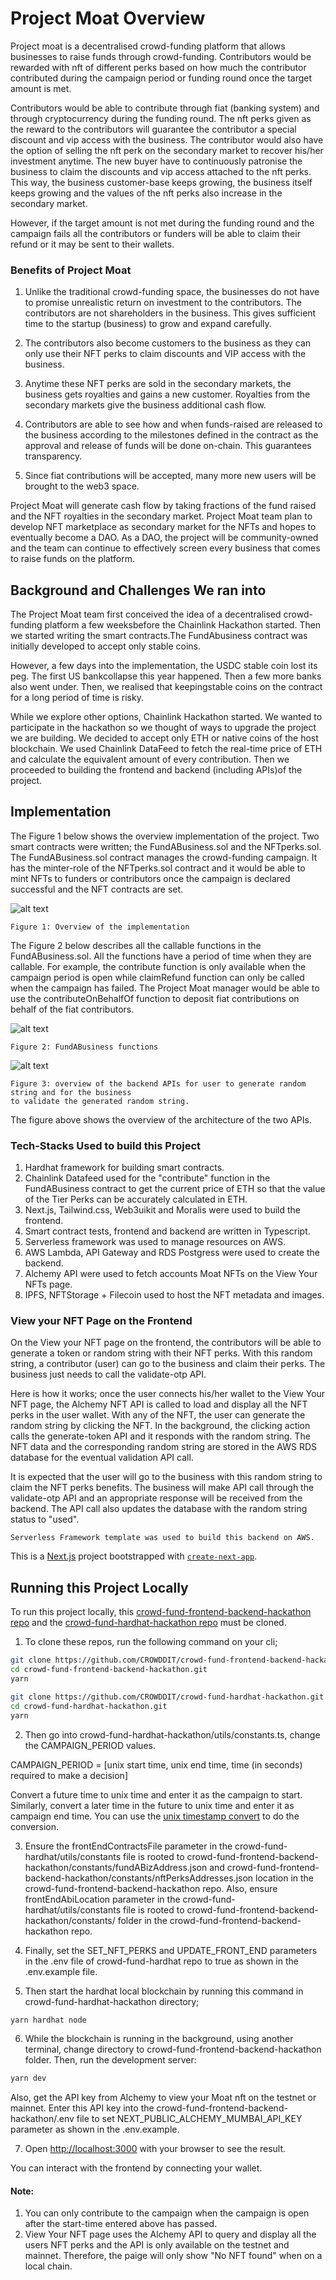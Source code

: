 # Project Moat Overview

Project moat is a decentralised crowd-funding platform that allows businesses
to raise funds through crowd-funding. Contributors would be rewarded with nft of
different perks based on how much the contributor contributed during the campaign
period or funding round once the target amount is met.

Contributors would be able to contribute through fiat (banking system) and through
cryptocurrency during the funding round. The nft perks given as the reward to the
contributors will guarantee the contributor a special discount and vip access with
the business. The contributor would also have the option of selling the nft perk on
the secondary market to recover his/her investment anytime. The new buyer have
to continuously patronise the business to claim the discounts and vip access attached
to the nft perks. This way, the business customer-base keeps growing, the business
itself keeps growing and the values of the nft perks also increase in the secondary market.

However, if the target amount is not met during the funding round and the campaign
fails all the contributors or funders will be able to claim their refund or it
may be sent to their wallets.

### Benefits of Project Moat

1. Unlike the traditional crowd-funding space, the businesses do not have to promise
   unrealistic return on investment to the contributors. The contributors are not shareholders
   in the business. This gives sufficient time to the startup (business) to grow and expand
   carefully.

2. The contributors also become customers to the business as they can only use their NFT perks
   to claim discounts and VIP access with the business.

3. Anytime these NFT perks are sold in the secondary markets, the business gets royalties and gains
   a new customer. Royalties from the secondary markets give the business additional cash flow.

4. Contributors are able to see how and when funds-raised are released to the business according
   to the milestones defined in the contract as the approval and release of funds will be done on-chain.
   This guarantees transparency.

5. Since fiat contributions will be accepted, many more new users will be brought to the web3 space.

Project Moat will generate cash flow by taking fractions of the fund raised and the NFT royalties
in the secondary market. Project Moat team plan to develop NFT marketplace as secondary market for
the NFTs and hopes to eventually become a DAO. As a DAO, the project will be community-owned and the team
can continue to effectively screen every business that comes to raise funds on the platform.

## Background and Challenges We ran into

The Project Moat team first conceived the idea of a decentralised crowd-funding platform a few weeksbefore the Chainlink Hackathon started. Then we started writing the smart contracts.The FundAbusiness contract was initially developed to accept only stable coins.

However, a few days into the implementation, the USDC stable coin lost its peg. The first US bankcollapse this year happened. Then a few more banks also went under. Then, we realised that keepingstable coins on the contract for a long period of time is risky.

While we explore other options, Chainlink Hackathon started. We wanted to participate in the hackathon so we thought of ways to upgrade the project we are building. We decided to accept only ETH or native coins of the host blockchain. We used Chainlink DataFeed to fetch the real-time price of ETH and calculate the equivalent amount of every contribution. Then we proceeded to building the frontend and backend (including APIs)of the project.

## Implementation

The Figure 1 below shows the overview implementation of the project. Two smart contracts were written; the
FundABusiness.sol and the NFTperks.sol. The FundABusiness.sol contract manages the crowd-funding campaign.
It has the minter-role of the NFTperks.sol contract and it would be able to mint NFTs to funders or
contributors once the campaign is declared successful and the NFT contracts are set.

![alt text](moat-overview.jpg)

```
Figure 1: Overview of the implementation
```

The Figure 2 below describes all the callable functions in the FundABusiness.sol. All the functions have
a period of time when they are callable. For example, the contribute function is only available when the campaign period is open while claimRefund function can only be called when the campaign has failed.
The Project Moat manager would be able to use the contributeOnBehalfOf function to deposit fiat
contributions on behalf of the fiat contributors.

![alt text](fund-a-business-functions.jpg)

```
Figure 2: FundABusiness functions
```

![alt text](moat-proveddit.jpg)

```
Figure 3: overview of the backend APIs for user to generate random string and for the business
to validate the generated random string.
```

The figure above shows the overview of the architecture of the two APIs.

### Tech-Stacks Used to build this Project

1. Hardhat framework for building smart contracts.
2. Chainlink Datafeed used for the "contribute" function in the FundABusiness contract to get the current
   price of ETH so that the value of the Tier Perks can be accurately calculated in ETH.
3. Next.js, Tailwind.css, Web3uikit and Moralis were used to build the frontend.
4. Smart contract tests, frontend and backend are written in Typescript.
5. Serverless framework was used to manage resources on AWS.
6. AWS Lambda, API Gateway and RDS Postgress were used to create the backend.
7. Alchemy API were used to fetch accounts Moat NFTs on the View Your NFTs page.
8. IPFS, NFTStorage + Filecoin used to host the NFT metadata and images.


### View your NFT Page on the Frontend

On the View your NFT page on the frontend, the contributors will be able to generate a token
or random string with their NFT perks. With this random string, a contributor (user) can go to the
business and claim their perks. The business just needs to call the validate-otp API.

Here is how it works; once the user connects his/her wallet to the View Your NFT page, the Alchemy
NFT API is called to load and display all the NFT perks in the user wallet. With any of the NFT,
the user can generate the random string by clicking the NFT. In the background, the clicking
action calls the generate-token API and it responds with the random string. The NFT data and the
corresponding random string are stored in the AWS RDS database for the eventual validation API
call.

It is expected that the user will go to the business with this random string to claim the NFT perks
benefits. The business will make API call through the validate-otp API and an appropriate response
will be received from the backend. The API call also updates the database with the random string
status to "used".

```
Serverless Framework template was used to build this backend on AWS.
```

This is a [Next.js](https://nextjs.org/) project bootstrapped with [`create-next-app`](https://github.com/vercel/next.js/tree/canary/packages/create-next-app).

## Running this Project Locally

To run this project locally, this [crowd-fund-frontend-backend-hackathon repo](https://github.com/CROWDDIT/crowd-fund-frontend-backend-hackathon) and the [crowd-fund-hardhat-hackathon repo](https://github.com/CROWDDIT/crowd-fund-hardhat-hackathon) must be cloned.

1. To clone these repos, run the following command on your cli;

```bash
git clone https://github.com/CROWDDIT/crowd-fund-frontend-backend-hackathon.git
cd crowd-fund-frontend-backend-hackathon.git
yarn

git clone https://github.com/CROWDDIT/crowd-fund-hardhat-hackathon.git
cd crowd-fund-hardhat-hackathon.git
yarn
```

2. Then go into crowd-fund-hardhat-hackathon/utils/constants.ts, change the CAMPAIGN_PERIOD
   values.

CAMPAIGN_PERIOD = [unix start time, unix end time, time (in seconds) required to make a decision]

Convert a future time to unix time and enter it as the campaign to start. Similarly, convert a
later time in the future to unix time and enter it as campaign end time. You can use the
[unix timestamp convert](https://www.site24x7.com/tools/time-stamp-converter.html) to do the
conversion.

3. Ensure the frontEndContractsFile parameter in the crowd-fund-hardhat/utils/constants file is rooted to crowd-fund-frontend-backend-hackathon/constants/fundABizAddress.json and crowd-fund-frontend-backend-hackathon/constants/nftPerksAddresses.json location in the crowd-fund-frontend-backend-hackathon repo. Also, ensure frontEndAbiLocation parameter in the crowd-fund-hardhat/utils/constants file is rooted to crowd-fund-frontend-backend-hackathon/constants/ folder in the crowd-fund-frontend-backend-hackathon repo.

4. Finally, set the SET_NFT_PERKS and UPDATE_FRONT_END parameters in the .env file of crowd-fund-hardhat repo to true as shown in the .env.example file.

5. Then start the hardhat local blockchain by running this command in crowd-fund-hardhat-hackathon
   directory;

```bash
yarn hardhat node
```

6. While the blockchain is running in the background, using another terminal, change directory to
   crowd-fund-frontend-backend-hackathon folder. Then, run the development server:

```bash
yarn dev

```

Also, get the API key from Alchemy to view your Moat nft on the testnet or mainnet. Enter this
API key into the crowd-fund-frontend-backend-hackathon/.env file to set NEXT_PUBLIC_ALCHEMY_MUMBAI_API_KEY
parameter as shown in the .env.example.

7. Open [http://localhost:3000](http://localhost:3000) with your browser to see the result.

You can interact with the frontend by connecting your wallet.

#### Note:

1. You can only contribute to the campaign when the campaign is open after the start-time entered above has passed.
2. View Your NFT page uses the Alchemy API to query and display all the users NFT perks and the
   API is only available on the testnet and mainnet. Therefore, the paige will only show "No NFT found"
   when on a local chain.
